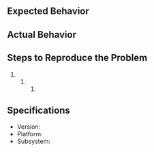 ## Expected Behavior

## Actual Behavior

## Steps to Reproduce the Problem

1. 1. 1.

## Specifications

- Version:
- Platform:
- Subsystem:
